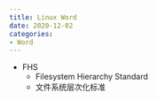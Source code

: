 ```yaml
---
title: Linux Word
date: 2020-12-02
categories:
- Word
---
```


* FHS
	* Filesystem Hierarchy Standard
	* 文件系统层次化标准

